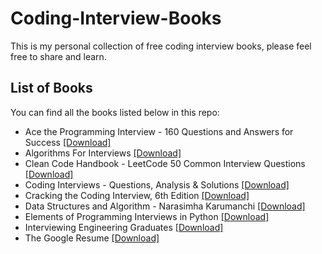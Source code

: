 # Coding-Interview-Books
This is my personal collection of free coding interview books, please feel free to share and learn.

## List of Books
You can find all the books listed below in this repo:

- Ace the Programming Interview - 160 Questions and Answers for Success [[Download]](https://github.com/Vaitae/Coding-Interview-Books/blob/330e0414a0d6ac7d6862ba3bf6bb98670d026142/Ace%20the%20Programming%20Interview%20-%20160%20Questions%20and%20Answers%20for%20Success.pdf)
- Algorithms For Interviews [[Download]](https://github.com/Vaitae/Coding-Interview-Books/blob/80828ddf57215818b0788600a55cbffdea0112fb/Algorithms%20For%20Interviews.pdf)
- Clean Code Handbook - LeetCode 50 Common Interview Questions [[Download]](https://github.com/Vaitae/Coding-Interview-Books/blob/38907b224935863d2ec0d38167880459f6781008/Clean%20Code%20Handbook%20-%20LeetCode%2050%20Common%20Interview%20Questions.pdf)
- Coding Interviews - Questions, Analysis & Solutions [[Download]](https://github.com/Vaitae/Coding-Interview-Books/blob/38907b224935863d2ec0d38167880459f6781008/Coding%20Interviews%20-%20Questions%2C%20Analysis%20%26%20Solutions.pdf)
- Cracking the Coding Interview, 6th Edition [[Download]](https://drive.google.com/file/d/1fKZLTu1YbLuxM2Q1f1s-CrPXbRdHDcTZ/view?usp=sharing)
- Data Structures and Algorithm - Narasimha Karumanchi [[Download]](https://github.com/Vaitae/Coding-Interview-Books/blob/38907b224935863d2ec0d38167880459f6781008/Data%20Structures%20and%20Algorithms%20-%20Narasimha%20Karumanchi%20(6th%20Ed).pdf)
- Elements of Programming Interviews in Python [[Download]](https://github.com/Vaitae/Coding-Interview-Books/blob/bca0746497f7c7a02fc682c417a8a581782e647b/Elements%20of%20programming%20interviews%20in%20python.pdf)
- Interviewing Engineering Graduates [[Download]](https://github.com/Vaitae/Coding-Interview-Books/blob/38907b224935863d2ec0d38167880459f6781008/Interviewing%20Engineering%20Graduates.pdf)
- The Google Resume [[Download]](https://github.com/Vaitae/Coding-Interview-Books/blob/38907b224935863d2ec0d38167880459f6781008/The%20Google%20Resume.pdf)
